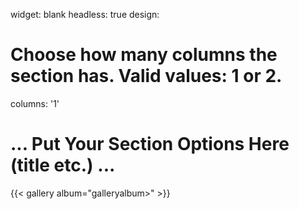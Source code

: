 widget: blank
headless: true
design:
  # Choose how many columns the section has. Valid values: 1 or 2.
  columns: '1'

# ... Put Your Section Options Here (title etc.) ...

{{< gallery album="galleryalbum>" >}}
